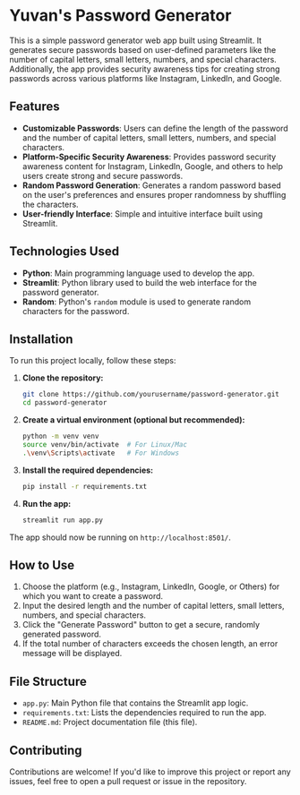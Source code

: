 # Yuvan's Password Generator

This is a simple password generator web app built using Streamlit. It generates secure passwords based on user-defined parameters like the number of capital letters, small letters, numbers, and special characters. Additionally, the app provides security awareness tips for creating strong passwords across various platforms like Instagram, LinkedIn, and Google.

## Features

- **Customizable Passwords**: Users can define the length of the password and the number of capital letters, small letters, numbers, and special characters.
- **Platform-Specific Security Awareness**: Provides password security awareness content for Instagram, LinkedIn, Google, and others to help users create strong and secure passwords.
- **Random Password Generation**: Generates a random password based on the user's preferences and ensures proper randomness by shuffling the characters.
- **User-friendly Interface**: Simple and intuitive interface built using Streamlit.

## Technologies Used

- **Python**: Main programming language used to develop the app.
- **Streamlit**: Python library used to build the web interface for the password generator.
- **Random**: Python's `random` module is used to generate random characters for the password.

## Installation

To run this project locally, follow these steps:

1. **Clone the repository:**
   ```bash
   git clone https://github.com/yourusername/password-generator.git
   cd password-generator
   ```

2. **Create a virtual environment (optional but recommended):**
   ```bash
   python -m venv venv
   source venv/bin/activate  # For Linux/Mac
   .\venv\Scripts\activate   # For Windows
   ```

3. **Install the required dependencies:**
   ```bash
   pip install -r requirements.txt
   ```

4. **Run the app:**
   ```bash
   streamlit run app.py
   ```

The app should now be running on `http://localhost:8501/`.

## How to Use

1. Choose the platform (e.g., Instagram, LinkedIn, Google, or Others) for which you want to create a password.
2. Input the desired length and the number of capital letters, small letters, numbers, and special characters.
3. Click the "Generate Password" button to get a secure, randomly generated password.
4. If the total number of characters exceeds the chosen length, an error message will be displayed.

## File Structure

- `app.py`: Main Python file that contains the Streamlit app logic.
- `requirements.txt`: Lists the dependencies required to run the app.
- `README.md`: Project documentation file (this file).

## Contributing

Contributions are welcome! If you'd like to improve this project or report any issues, feel free to open a pull request or issue in the repository.
